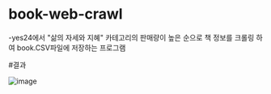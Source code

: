 # book-web-crawl
-yes24에서 "삶의 자세와 지혜" 카테고리의 판매량이 높은 순으로 책 정보를 크롤링 하여 book.CSV파일에 저장하는 프로그램

#결과

![image](https://user-images.githubusercontent.com/116625723/198168039-b3b1bdcf-016b-4913-873d-99747fdf4580.png)
